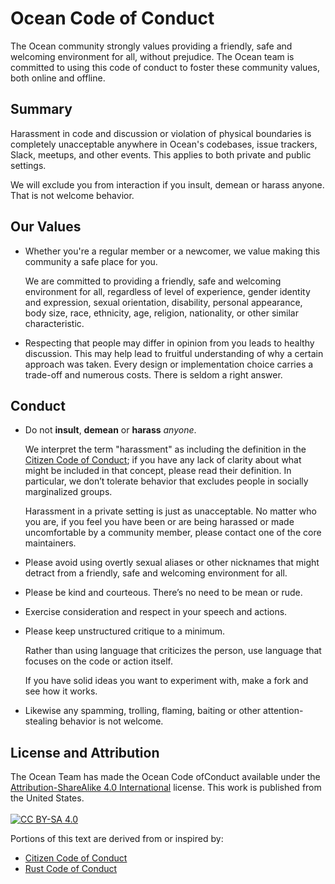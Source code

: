 # Ocean Code of Conduct

The Ocean community strongly values providing a friendly, safe and welcoming
environment for all, without prejudice. The Ocean team is committed to using
this code of conduct to foster these community values, both online and offline.

## Summary

Harassment in code and discussion or violation of physical boundaries is
completely unacceptable anywhere in Ocean's codebases, issue trackers, Slack,
meetups, and other events. This applies to both private and public settings.

We will exclude you from interaction if you insult, demean or harass anyone.
That is not welcome behavior.

## Our Values

- Whether you're a regular member or a newcomer, we value making this community
  a safe place for you.

  We are committed to providing a friendly, safe and welcoming environment for
  all, regardless of level of experience, gender identity and expression, sexual
  orientation, disability, personal appearance, body size, race, ethnicity, age,
  religion, nationality, or other similar characteristic.

- Respecting that people may differ in opinion from you leads to healthy
  discussion. This may help lead to fruitful understanding of why a certain
  approach was taken. Every design or implementation choice carries a
  trade-off and numerous costs. There is seldom a right answer.

## Conduct

- Do not **insult**, **demean** or **harass** _anyone_.

  We interpret the term "harassment" as including the definition in the [Citizen
  Code of Conduct]; if you have any lack of clarity about what might be included
  in that concept, please read their definition. In particular, we don’t
  tolerate behavior that excludes people in socially marginalized groups.

  Harassment in a private setting is just as unacceptable. No matter who you
  are, if you feel you have been or are being harassed or made uncomfortable by
  a community member, please contact one of the core maintainers.

- Please avoid using overtly sexual aliases or other nicknames that might
  detract from a friendly, safe and welcoming environment for all.

- Please be kind and courteous. There’s no need to be mean or rude.

- Exercise consideration and respect in your speech and actions.

- Please keep unstructured critique to a minimum.

  Rather than using language that criticizes the person, use language that
  focuses on the code or action itself.

  If you have solid ideas you want to experiment with, make a fork and see how
  it works.

- Likewise any spamming, trolling, flaming, baiting or other attention-stealing
  behavior is not welcome.

## License and Attribution

<p class="license" xmlns:dct="http://purl.org/dc/terms/" xmlns:vcard="http://www.w3.org/2001/vcard-rdf/3.0#">
  <span property="dct:publisher">The Ocean Team</span> has made the
  <span property="dct:title">Ocean Code ofConduct</span> available under the
  <a href="https://creativecommons.org/licenses/by-sa/4.0/">Attribution-ShareAlike 4.0 International</a>
  license. This work is published from the
  <span property="vcard:Country" datatype="dct:ISO3166" content="US" about="https://www.oceanpkg.org">United States</span>.
  <br>
  <br>
  <a rel="license" href="https://creativecommons.org/licenses/by-sa/4.0/">
    <img src="https://i.creativecommons.org/l/by-sa/4.0/88x31.png" alt="CC BY-SA 4.0">
  </a>
</p>

Portions of this text are derived from or inspired by:

- [Citizen Code of Conduct]
- [Rust Code of Conduct]

[Attribution-ShareAlike 4.0 International]: https://creativecommons.org/licenses/by-sa/4.0/
[Rust Code of Conduct]: https://www.rust-lang.org/policies/code-of-conduct
[Citizen Code of Conduct]: http://citizencodeofconduct.org/
